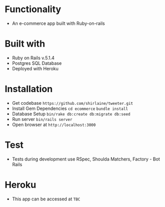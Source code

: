 # Functionality
- An e-commerce app built with Ruby-on-rails

# Built with
- Ruby on Rails v.5.1.4
- Postgres SQL Database
- Deployed with Heroku

# Installation
- Get codebase `https://github.com/shirlaine/tweeter.git`
- Install Gem Dependencies `cd ecommerce` `bundle install`
- Database Setup `bin/rake db:create db:migrate db:seed`
- Run server `bin/rails server`
- Open browser at `http://localhost:3000`

# Test

- Tests during development use RSpec, Shoulda Matchers, Factory - Bot Rails

# Heroku

- This app can be accessed at `TBC`
